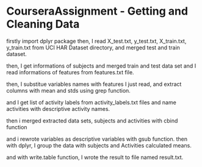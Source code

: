 # CourseraAssignment - Getting and Cleaning Data
firstly import dplyr package
then, I read X_test.txt, y_test.txt, X_train.txt, y_train.txt from UCI HAR Dataset directory,
and merged test and train dataset.

then, I get informations of subjects and merged train and test data set and I read informations
of features from features.txt file.

then, I substitue variables names with features I just read, and extract columns with mean and stds
using grep function.

and I get list of activity labels from activity_labels.txt files and
name activities with descriptive activity names.

then i merged extracted data sets, subjects and activities with cbind function

and i rewrote variables as descriptive variables with gsub function.
then with dplyr, I group the data with subjects and Activities calculated means.

and with write.table function, I wrote the result to file named result.txt.